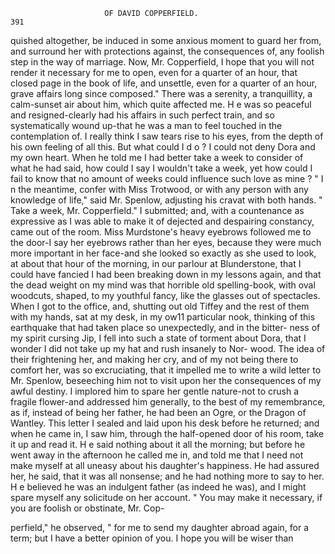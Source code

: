                          OF DAVID COPPERFIELD.                          391
quished altogether, be induced in some anxious moment to guard her from,
and surround her with protections against, the consequences of, any foolish
step in the way of marriage. Now, Mr. Copperfield, I hope that you will
not render it necessary for me to open, even for a quarter of an hour, that
closed page in the book of life, and unsettle, even for a quarter of an hour,
grave affairs long since composed."
   There was a serenity, a tranquillity, a calm-sunset air about him, which
quite affected me. H e was so peaceful and resigned-clearly had his
affairs in such perfect train, and so systematically wound up-that he was
a man to feel touched in the contemplation of. I really think I saw tears
rise to his eyes, from the depth of his own feeling of all this.
   But what could I d o ? I could not deny Dora and my own heart.
When he told me I had better take a week to consider of what he had said,
how could I say I wouldn't take a week, yet how could I fail to know that
no amount of weeks could influence such love as mine ?
   " I n the meantime, confer with Miss Trotwood, or with any person with
any knowledge of life," said Mr. Spenlow, adjusting his cravat with both
hands. " Take a week, Mr. Copperfield."
   I submitted; and, with a countenance as expressive as I was able to
make it of dejected and despairing constancy, came out of the room.
Miss Murdstone's heavy eyebrows followed me to the door-I say her
eyebrows rather than her eyes, because they were much more important
in her face-and she looked so exactly as she used to look, at about that
hour of the morning, in our parlour at Blunderstone, that I could have
fancied I had been breaking down in my lessons again, and that the dead
weight on my mind was that horrible old spelling-book, with oval
woodcuts, shaped, to my youthful fancy, like the glasses out of spectacles.
   When I got to the office, and, shutting out old Tiffey and the rest of
them with my hands, sat at my desk, in my ow11 particular nook, thinking
of this earthquake that had taken place so unexpectedly, and in the bitter-
ness of my spirit cursing Jip, I fell into such a state of torment about
Dora, that I wonder I did not take up my hat and rush insanely to Nor-
wood. The idea of their frightening her, and making her cry, and of my
not being there to comfort her, was so excruciating, that it impelled me
to write a wild letter to Mr. Spenlow, beseeching him not to visit upon
her the consequences of my awful destiny. I implored him to spare her
gentle nature-not to crush a fragile flower-and addressed him generally,
to the best of my remembrance, as if, instead of being her father, he had
been an Ogre, or the Dragon of Wantley. This letter I sealed and laid
upon his desk before he returned; and when he came in, I saw him,
through the half-opened door of his room, take it up and read it.
   H e said nothing about it all the morning; but before he went away in
the afternoon he called me in, and told me that I need not make myself
at all uneasy about his daughter's happiness. He had assured her, he
said, that it was all nonsense; and he had nothing more to say to her.
H e believed he was an indulgent father (as indeed he was), and I might
spare myself any solicitude on her account.
   " You may make it necessary, if you are foolish or obstinate, Mr. Cop-

perfield," he observed, " for me to send my daughter abroad again, for a
term; but I have a better opinion of you. I hope you will be wiser than
